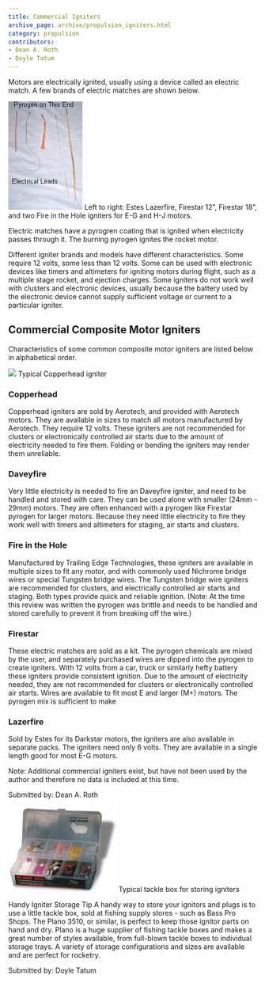 ```yaml
---
title: Commercial Igniters
archive_page: archive/propulsion_igniters.html
category: propulsion
contributors:
- Dean A. Roth
- Doyle Tatum
---
```

Motors are electrically ignited, usually using a device called an electric match. A few brands of electric matches are shown below.

![](/images/propulsion_ematch1.jpg)
Left to right: Estes Lazerfire, Firestar 12”, Firestar 18”, and two Fire in the Hole igniters for E-G and H-J motors.

Electric matches have a pyrogren coating that is ignited when electricity passes through it. The burning pyrogen ignites the rocket motor.

Different igniter brands and models have different characteristics. Some require 12 volts, some less than 12 volts. Some can be used with electronic devices like timers and altimeters for igniting motors during flight, such as a multiple stage rocket, and ejection charges. Some igniters do not work well with clusters and electronic devices, usually because the battery used by the electronic device cannot supply sufficient voltage or current to a particular igniter.

## Commercial Composite Motor Igniters

Characteristics of some common composite motor igniters are listed below in alphabetical order.

![](/images/propulsion_copperhead.jpg)
Typical Copperhead igniter

### Copperhead
Copperhead igniters are sold by Aerotech, and provided with Aerotech motors.
They are available in sizes to match all motors manufactured by Aerotech.
They require 12 volts.
These igniters are not recommended for clusters or electronically controlled air starts due to the amount of electricity needed to fire them.
Folding or bending the igniters may render them unreliable.

### Daveyfire
Very little electricity is needed to fire an Daveyfire igniter, and need to be handled and stored with care.
They can be used alone with smaller (24mm - 29mm) motors.
They are often enhanced with a pyrogen like Firestar pyrogen for larger motors.
Because they need little electricity to fire they work well with timers and altimeters for staging, air starts and clusters.

### Fire in the Hole
Manufactured by Trailing Edge Technologies, these igniters are available in multiple sizes to fit any motor, and with commonly used Nichrome bridge wires or special Tungsten bridge wires.
The Tungsten bridge wire igniters are recommended for clusters, and electrically controlled air starts and staging.
Both types provide quick and reliable ignition.
(Note: At the time this review was written the pyrogen was brittle and needs to be handled and stored carefully to prevent it from breaking off the wire.)

### Firestar
These electric matches are sold as a kit.
The pyrogen chemicals are mixed by the user, and separately purchased wires are dipped into the pyrogen to create igniters.
With 12 volts from a car, truck or similarly hefty battery these igniters provide consistent ignition.
Due to the amount of electricity needed, they are not recommended for clusters or electronically controlled air starts.
Wires are available to fit most E and larger (M+) motors.
The pyrogen mix is sufficient to make

### Lazerfire
Sold by Estes for its Darkstar motors, the igniters are also available in separate packs.
The igniters need only 6 volts.
They are available in a single length good for most E-G motors.

Note: Additional commercial igniters exist, but have not been used by the author and therefore no data is included at this time.

Submitted by: Dean A. Roth

![](/images/propulsion_igniter_box.jpg)
Typical tackle box for storing igniters

Handy Igniter Storage Tip A handy way to store your ignitors and plugs is to use a little tackle box, sold at fishing supply stores - such as Bass Pro Shops. The Plano 3510, or similar, is perfect to keep those ignitor parts on hand and dry. Plano is a huge supplier of fishing tackle boxes and makes a great number of styles available, from full-blown tackle boxes to individual storage trays. A variety of storage configurations and sizes are available and are perfect for rocketry.

Submitted by: Doyle Tatum

